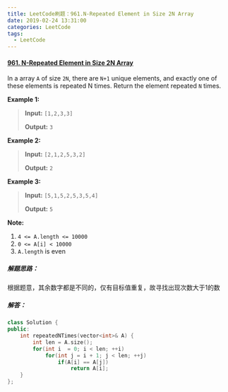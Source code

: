 ```yaml
---
title: LeetCode刷题：961.N-Repeated Element in Size 2N Array
date: 2019-02-24 13:31:00
categories: LeetCode
tags:
  - LeetCode
---
```

#### [961\. N-Repeated Element in Size 2N Array](https://leetcode-cn.com/problems/n-repeated-element-in-size-2n-array/)
In a array `A` of size `2N`, there are `N+1` unique elements, and exactly one of these elements is repeated N times.
Return the element repeated `N` times.

**Example 1:**
>**Input:** `[1,2,3,3]`
>
>**Output:** `3`

**Example 2:**
>**Input:** `[2,1,2,5,3,2]`
>
>**Output:** `2`

**Example 3:**
>**Input:** `[5,1,5,2,5,3,5,4]`
>
>**Output:** `5`

**Note:**
1.  `4 <= A.length <= 10000`
2.  `0 <= A[i] < 10000`
3.  `A.length` is even
##### 解题思路：
根据题意，其余数字都是不同的，仅有目标值重复，故寻找出现次数大于1的数
##### 解答：
```cpp
class Solution {
public:
    int repeatedNTimes(vector<int>& A) {
        int len = A.size();
        for(int i  = 0; i < len; ++i)
            for(int j = i + 1; j < len; ++j)
                if(A[i] == A[j])
                    return A[i];
    }
};
```
